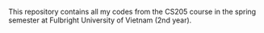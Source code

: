 This repository contains all my codes from the CS205 course in the spring semester at Fulbright University of Vietnam (2nd year).
